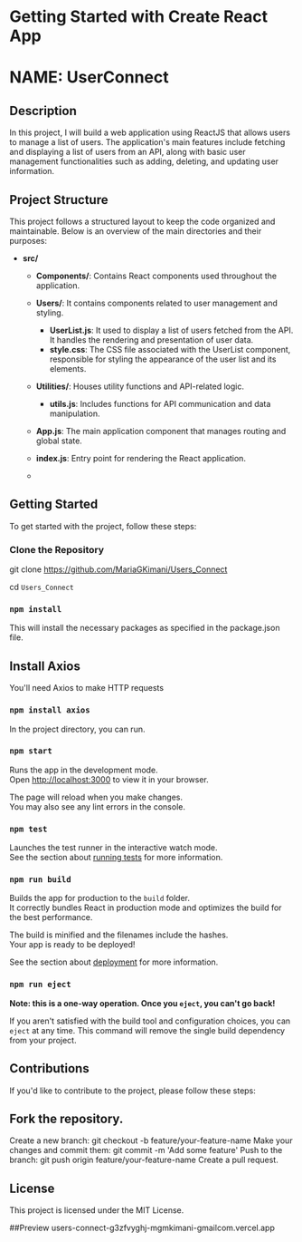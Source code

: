 # Getting Started with Create React App

# NAME:  UserConnect

## Description
  In this project, I  will build a web application using ReactJS that allows users to manage a list of users. The application's main features include fetching and displaying a list of users from an API, along with basic user management functionalities such as adding, deleting, and updating user information.


## Project Structure

This project follows a structured  layout to keep the code organized and maintainable. Below is an overview of the main directories and their purposes:

- **src/**
  - **Components/**: Contains React components used throughout the application.
  - **Users/**: It contains components related to user management and styling.
     - **UserList.js**: It used to display a list of users fetched from the API. It handles the rendering and presentation of user data.
     - **style.css**: The CSS file associated with the UserList component, responsible for styling the appearance of the user list and its elements.

  - **Utilities/**: Houses utility functions and API-related logic.
    - **utils.js**: Includes functions for API communication and data manipulation.
  - **App.js**: The main application component that manages routing and global state.
  - **index.js**: Entry point for rendering the React application.
  - 

## Getting Started

To get started with the project, follow these steps:

### Clone the Repository

git clone  https://github.com/MariaGKimani/Users_Connect

cd  `Users_Connect`

### `npm install`
This will install the necessary packages as specified in the package.json file.

 ## Install Axios
You'll need Axios to make HTTP requests
### `npm install axios`


In the project directory, you can run.

### `npm start`

Runs the app in the development mode.\
Open [http://localhost:3000](http://localhost:3000) to view it in your browser.

The page will reload when you make changes.\
You may also see any lint errors in the console.

### `npm test`

Launches the test runner in the interactive watch mode.\
See the section about [running tests](https://facebook.github.io/create-react-app/docs/running-tests) for more information.

### `npm run build`

Builds the app for production to the `build` folder.\
It correctly bundles React in production mode and optimizes the build for the best performance.

The build is minified and the filenames include the hashes.\
Your app is ready to be deployed!

See the section about [deployment](https://facebook.github.io/create-react-app/docs/deployment) for more information.

### `npm run eject`

**Note: this is a one-way operation. Once you `eject`, you can't go back!**

If you aren't satisfied with the build tool and configuration choices, you can `eject` at any time. This command will remove the single build dependency from your project.




## Contributions
If you'd like to contribute to the project, please follow these steps:

## Fork the repository.

Create a new branch: git checkout -b feature/your-feature-name
Make your changes and commit them: git commit -m 'Add some feature'
Push to the branch: git push origin feature/your-feature-name
Create a pull request.


## License
This project is licensed under the MIT License.

##Preview
users-connect-g3zfvyghj-mgmkimani-gmailcom.vercel.app
